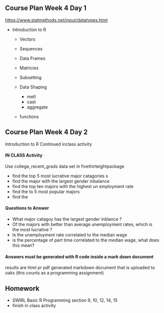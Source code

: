 ## Course Plan Week 4 Day 1
  https://www.statmethods.net/input/datatypes.html
  
  * Introduction to R
    + Vectors
    + Sequences
    + Data Frames
    + Matricies
    + Subsetting
    + Data Shaping
      * melt 
      * cast
      * aggregate
  
    + functions
  
  
## Course Plan Week 4 Day 2
Introduction to R Continued
  inclass activity
        
####  IN CLASS Activity
Use college_recent_grads data set in fivethirteightpackage
 + find the top 5 most lucrative major catagories s
 + find the major with the largest gender inbalance
 + find the top ten majors with the highest un employment rate
 + find the to 5 most popular majors
 + find the 

#### Questions to Answer 

 + What major catagoy has the largest gender inblance ?
 + Of the majors with better than average unemployment rates, which is the most lucrative ?
 + Is the unemployment rate correlated to the median wage
 + is the percentage of part time  correlated to the median wage, what does this mean?

#### Answers must be generated with R code inside a mark down document

results are html pr pdf generated markdown document that is uploaded to oaks
(this counts as a programming assignment)
  
  
  
  
## Homework
  + SWIRL Basic R Programming section 9, 10, 12, 14, 15
  + finish in class activity
  
